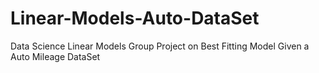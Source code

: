 # Linear-Models-Auto-DataSet
Data Science Linear Models Group Project on Best Fitting Model Given a Auto Mileage DataSet
